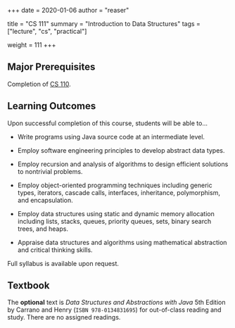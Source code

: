 +++
date = 2020-01-06
author = "reaser"

title = "CS 111"
summary = "Introduction to Data Structures"
tags = ["lecture", "cs", "practical"]

weight = 111
+++

## Major Prerequisites

Completion of [CS 110](../cs110).

## Learning Outcomes

Upon successful completion of this course, students will be able to...

+ Write programs using Java source code at an intermediate level.

+ Employ software engineering principles to develop abstract data types.

+ Employ recursion and analysis of algorithms to design efficient solutions to nontrivial problems.

+ Employ object-oriented programming techniques including generic types, iterators, cascade calls, interfaces, inheritance, polymorphism, and encapsulation.

+ Employ data structures using static and dynamic memory allocation including lists, stacks, queues, priority queues, sets, binary search trees, and heaps.

+ Appraise data structures and algorithms using mathematical abstraction and critical thinking skills.

Full syllabus is available upon request.

## Textbook

The **optional** text is _Data Structures and Abstractions with Java_ 5th Edition by Carrano and Henry (`ISBN 978-0134831695`) for out-of-class reading and study. There are no assigned readings.
